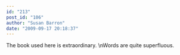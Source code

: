 ```yaml
---
id: "213"
post_id: "106"
author: "Susan Barron"
date: "2009-09-17 20:18:37"
---
```

The book used here is extraordinary.\nWords are quite superfluous.
